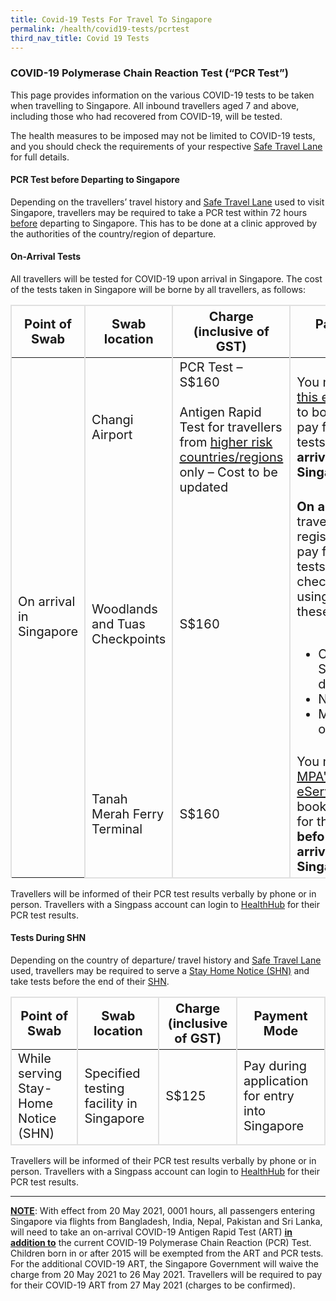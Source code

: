 ```yaml
---
title: Covid-19 Tests For Travel To Singapore
permalink: /health/covid19-tests/pcrtest
third_nav_title: Covid 19 Tests
---
```

### COVID-19 Polymerase Chain Reaction Test (“PCR Test”)

This page provides information on the various COVID-19 tests to be taken when travelling to Singapore. All inbound travellers aged 7 and above, including those who had recovered from COVID-19, will be tested.

The health measures to be imposed may not be limited to COVID-19 tests, and you should check the requirements of your respective <a href="https://safetravel.ica.gov.sg/arriving/overview">Safe Travel Lane</a> for full details.


#### PCR Test before Departing to Singapore

Depending on the travellers’ travel history and [Safe Travel Lane](/arriving/overview) used to visit Singapore, travellers may be required to take a PCR test within 72 hours <u>before</u> departing to Singapore. This has to be done at a clinic approved by the authorities of the country/region of departure.

<div id="price"></div>

#### On-Arrival Tests

All travellers will be tested for COVID-19 upon arrival in Singapore.  The cost of the tests taken in Singapore will be borne by all travellers, as follows:

<table>
  <thead>
    <tr>
      <th style="font-size:20px; margin-top:0px; margin-bottom:0px; border-left:2px solid #E0E0E0; border-top:2px solid #E0E0E0; border-right:2px solid #E0E0E0;">Point of Swab</th>
      <th style="font-size:20px; margin-top:0px; margin-bottom:0px; border-top:2px solid #E0E0E0; border-right:2px solid #E0E0E0;">Swab location</th>
       <th style="font-size:20px; margin-top:0px; margin-bottom:0px; border-top:2px solid #E0E0E0; border-right:2px solid #E0E0E0;">Charge (inclusive of GST)</th>
        <th style="font-size:20px; margin-top:0px; margin-bottom:0px; border-top:2px solid #E0E0E0; border-right:2px solid #E0E0E0;">Payment Mode</th>
    </tr>
  </thead>
  <tbody>
    <tr>
      <td rowspan="3" style="font-size:20px; margin-top:0px; margin-bottom:0px; border-left:2px solid #E0E0E0; border-right:2px solid #E0E0E0;">On arrival in Singapore</td>
      <td style="font-size:20px; margin-top:0px; margin-bottom:0px; border-right:2px solid #E0E0E0;">Changi Airport</td>
       <td style="font-size:20px; margin-top:0px; margin-bottom:0px; border-right:2px solid #E0E0E0;">PCR Test – S$160<br/><br/>Antigen Rapid Test for travellers from <a href="https://safetravel.ica.gov.sg/health/covid19-tests/pcrtest#note">higher risk countries/regions</a> only – Cost to be updated</td>
        <td style="font-size:20px; margin-top:0px; margin-bottom:0px; border-right:2px solid #E0E0E0;">You must use <a href="https://safetravel.changiairport.com/#/">this eService</a> to book and pay for the tests <b>before arriving in Singapore</b>.</td>
    </tr>
        <tr>
      <td style="font-size:20px; margin-top:0px; margin-bottom:0px;border-right:2px solid #E0E0E0;">Woodlands and Tuas Checkpoints</td>
      <td style="font-size:20px; margin-top:0px; margin-bottom:0px;border-right:2px solid #E0E0E0;">S$160</td>
      <td style="font-size:20px; margin-top:0px; margin-bottom:0px;border-right:2px solid #E0E0E0;"><b>On arrival</b>, travellers must register and pay for the tests at the checkpoints using any of these modes:
          <ul>
          <br>
          <li>Cash in Singapore dollars</li>
          <li>NETS</li>
          <li>MasterCard or VISA</li>
          </ul>  
       </td>
    </tr>
        <tr>
      <td style="font-size:20px; margin-top:0px; margin-bottom:0px; border-right:2px solid #E0E0E0;border-bottom:2px solid #E0E0E0;">Tanah Merah Ferry Terminal</td>
      <td style="font-size:20px; margin-top:0px; margin-bottom:0px;border-right:2px solid #E0E0E0;border-bottom:2px solid #E0E0E0;">S$160</td>
       <td style="font-size:20px; margin-top:0px; margin-bottom:0px;border-right:2px solid #E0E0E0;border-bottom:2px solid #E0E0E0;">You must use <a href="https://oat.mpa.gov.sg">MPA's eService</a> to book and pay for the test <b>before arriving in Singapore</b>.</td>
    </tr>     
  </tbody>
  </table>

Travellers will be informed of their PCR test results verbally by phone or in person. Travellers with a Singpass account can login to [HealthHub](https://www.healthhub.sg/HealtheServices) for their PCR test results.

#### Tests During SHN

Depending on the country of departure/ travel history and <a href="/arriving/overview">Safe Travel Lane</a> used, travellers may be required to serve a <a href="/health/shn">Stay Home Notice (SHN)</a> and take tests before the end of their <a href="/health/shn/sdf">SHN</a>.

<table>
 <thead>
    <tr>
      <th style="font-size:20px; margin-top:0px; margin-bottom:0px; border-left:2px solid #E0E0E0; border-top:2px solid #E0E0E0; border-right:2px solid #E0E0E0;">Point of Swab</th>
      <th style="font-size:20px; margin-top:0px; margin-bottom:0px; border-top:2px solid #E0E0E0; border-right:2px solid #E0E0E0;">Swab location</th>
       <th style="font-size:20px; margin-top:0px; margin-bottom:0px; border-top:2px solid #E0E0E0; border-right:2px solid #E0E0E0;">Charge (inclusive of GST)</th>
        <th style="font-size:20px; margin-top:0px; margin-bottom:0px; border-top:2px solid #E0E0E0; border-right:2px solid #E0E0E0;">Payment Mode</th>
    </tr>
  </thead>
	 <tbody>
	 <tr>
      <td style="font-size:20px; margin-top:0px; margin-bottom:0px;border-left:2px solid #E0E0E0; border-right:2px solid #E0E0E0;border-bottom:2px solid #E0E0E0;">While serving Stay-Home Notice (SHN)</td>
      <td style="font-size:20px; margin-top:0px; margin-bottom:0px;border-right:2px solid #E0E0E0;border-bottom:2px solid #E0E0E0;">Specified testing facility in Singapore</td>
      <td style="font-size:20px; margin-top:0px; margin-bottom:0px;border-right:2px solid #E0E0E0;border-bottom:2px solid #E0E0E0;">S$125</td>
      <td style="font-size:20px; margin-top:0px; margin-bottom:0px;border-right:2px solid #E0E0E0;border-bottom:2px solid #E0E0E0;">Pay during application for entry into Singapore </td>
    </tr>
	</tbody>
	</table>
	
Travellers will be informed of their PCR test results verbally by phone or in person. Travellers with a Singpass account can login to [HealthHub](https://www.healthhub.sg/HealtheServices) for their PCR test results.

----

<div id="note"></div>

<b><u>NOTE</u></b>: With effect from 20 May 2021, 0001 hours, all passengers entering Singapore via flights from Bangladesh, India, Nepal, Pakistan and Sri Lanka, will need to take an on-arrival COVID-19 Antigen Rapid Test (ART) <b><u>in addition to</u></b> the current COVID-19 Polymerase Chain Reaction (PCR) Test. Children born in or after 2015 will be exempted from the ART and PCR tests. For the additional COVID-19 ART, the Singapore Government will waive the charge from 20 May 2021 to 26 May 2021. Travellers will be required to pay for their COVID-19 ART from 27 May 2021 (charges to be confirmed).